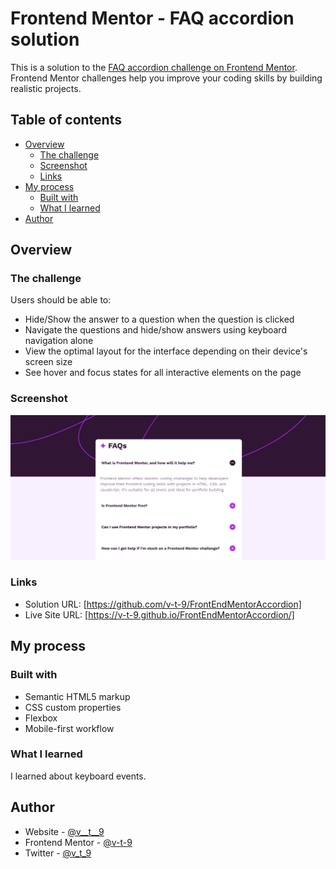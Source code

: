 # Frontend Mentor - FAQ accordion solution

This is a solution to the [FAQ accordion challenge on Frontend Mentor](https://www.frontendmentor.io/challenges/faq-accordion-wyfFdeBwBz). Frontend Mentor challenges help you improve your coding skills by building realistic projects. 

## Table of contents

- [Overview](#overview)
  - [The challenge](#the-challenge)
  - [Screenshot](#screenshot)
  - [Links](#links)
- [My process](#my-process)
  - [Built with](#built-with)
  - [What I learned](#what-i-learned)
- [Author](#author)




## Overview

### The challenge

Users should be able to:

- Hide/Show the answer to a question when the question is clicked
- Navigate the questions and hide/show answers using keyboard navigation alone
- View the optimal layout for the interface depending on their device's screen size
- See hover and focus states for all interactive elements on the page

### Screenshot

![](./screenshot.png)


### Links

- Solution URL: [https://github.com/v-t-9/FrontEndMentorAccordion]
- Live Site URL: [https://v-t-9.github.io/FrontEndMentorAccordion/]

## My process

### Built with

- Semantic HTML5 markup
- CSS custom properties
- Flexbox
- Mobile-first workflow


### What I learned

I learned about keyboard events.


## Author

- Website - [@v__t__9](https://www.instagram.com/v__t__9)
- Frontend Mentor - [@v-t-9](https://www.frontendmentor.io/profile/v-t-9)
- Twitter - [@v_t_9](https://www.twitter.com/v_t_9)


